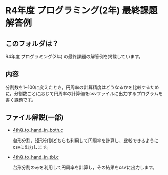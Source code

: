 # R4年度 プログラミング(2年) 最終課題解答例
## このフォルダは？
R4年度 プログラミング(2年) の最終課題の解答例を掲載しています。

## 内容

分割数を1~100に変えたとき，円周率の計算精度はどうなるかを比較するために，分割数ごとに応じて円周率の計算値をcsvファイルに出力するプログラムを書く課題です。

## ファイル解説(一部)

- [4thQ_to_hand_in_both.c](https://github.com/tobutrain/TB_Publishing/blob/main/EE_PG_4thQ_ASGN/4thQ_to_hand_in_both.c)

    台形分割，矩形分割どちらも利用して円周率を計算し，比較できるようにcsvに出力します。

- [4thQ_to_hand_in_tbl.c](https://github.com/tobutrain/TB_Publishing/blob/main/EE_PG_4thQ_ASGN/4thQ_to_hand_in_tbl.c)

    台形分割のみを利用して円周率を計算し，その結果をcsvに出力します。
